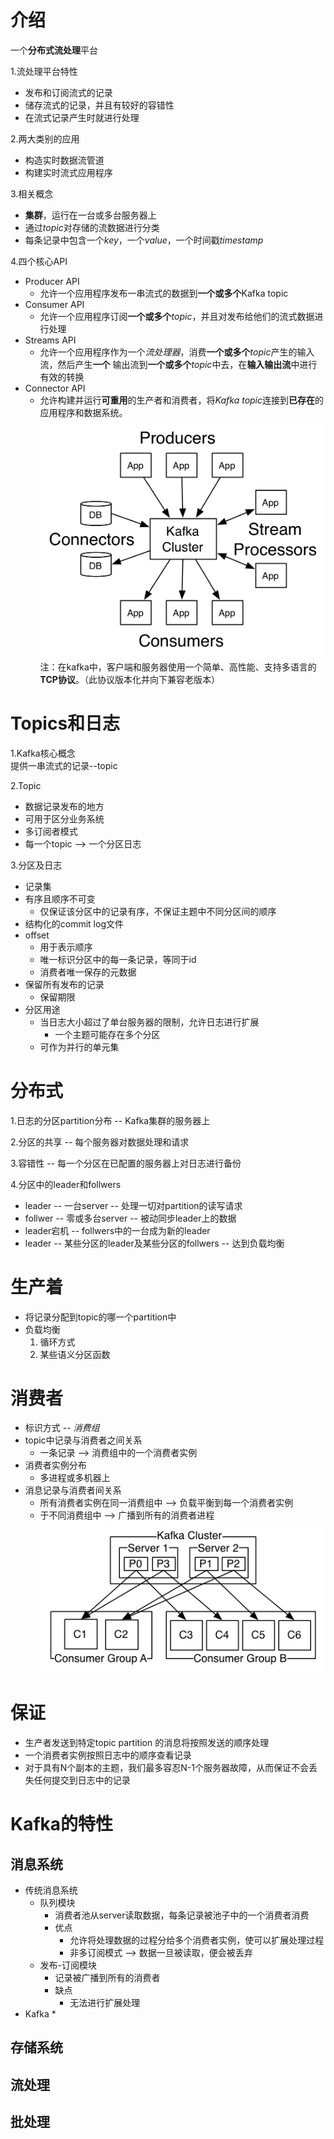 # 介绍

  一个**分布式流处理**平台  

1.流处理平台特性  
   * 发布和订阅流式的记录  
   * 储存流式的记录，并且有较好的容错性  
   * 在流式记录产生时就进行处理  

2.两大类别的应用  
   * 构造实时数据流管道  
   * 构建实时流式应用程序

3.相关概念  
   * **集群**，运行在一台或多台服务器上
   * 通过*topic*对存储的流数据进行分类
   * 每条记录中包含一个*key*，一个*value*，一个时间戳*timestamp*

4.四个核心API
   * Producer API
      * 允许一个应用程序发布一串流式的数据到**一个或多个**Kafka topic
   * Consumer API
      * 允许一个应用程序订阅**一个或多个***topic*，并且对发布给他们的流式数据进行处理
   * Streams API
      * 允许一个应用程序作为一个*流处理器*，消费**一个或多个***topic*产生的输入流，然后产生**一个**
      输出流到**一个或多个***topic*中去，在**输入输出流**中进行有效的转换
   * Connector API
      * 允许构建并运行**可重用**的生产者和消费者，将*Kafka topic*连接到**已存在**的应用程序和数据系统。
![kafka api](../pics/kafka-apis.png "Kafka API")
   注：在kafka中，客户端和服务器使用一个简单、高性能、支持多语言的**TCP协议**。（此协议版本化并向下兼容老版本）

# Topics和日志  

1.Kafka核心概念  
提供一串流式的记录--topic

2.Topic
   * 数据记录发布的地方
   * 可用于区分业务系统
   * 多订阅者模式
   * 每一个topic --> 一个分区日志
 
3.分区及日志
   * 记录集
   * 有序且顺序不可变
      * 仅保证该分区中的记录有序，不保证主题中不同分区间的顺序
   * 结构化的commit log文件
   * offset
      * 用于表示顺序
      * 唯一标识分区中的每一条记录，等同于id
      * 消费者唯一保存的元数据
   * 保留所有发布的记录
      * 保留期限
   * 分区用途
      * 当日志大小超过了单台服务器的限制，允许日志进行扩展
         * 一个主题可能存在多个分区
      * 可作为并行的单元集

# 分布式

1.日志的分区partition分布 -- Kafka集群的服务器上

2.分区的共享 -- 每个服务器对数据处理和请求

3.容错性 -- 每一个分区在已配置的服务器上对日志进行备份

4.分区中的leader和follwers
   * leader -- 一台server  -- 处理一切对partition的读写请求
   * follwer -- 零或多台server -- 被动同步leader上的数据
   * leader宕机 -- follwers中的一台成为新的leader
   * leader -- 某些分区的leader及某些分区的follwers -- 达到负载均衡

# 生产着  
   * 将记录分配到topic的哪一个partition中
   * 负载均衡
      1. 循环方式
      2. 某些语义分区函数

# 消费者  
   * 标识方式 -- *消费组*
   * topic中记录与消费者之间关系
      * 一条记录 --> 消费组中的一个消费者实例
   * 消费者实例分布
      * 多进程或多机器上
   * 消息记录与消费者间关系
      * 所有消费者实例在同一消费组中 --> 负载平衡到每一个消费者实例
      * 于不同消费组中 --> 广播到所有的消费者进程  
      ![kafka api](../pics/consumer-groups.png "Kafka API")

# 保证  
   * 生产者发送到特定topic partition 的消息将按照发送的顺序处理
   * 一个消费者实例按照日志中的顺序查看记录
   * 对于具有N个副本的主题，我们最多容忍N-1个服务器故障，从而保证不会丢失任何提交到日志中的记录

# Kafka的特性
## 消息系统
   * 传统消息系统
      * 队列模块
         * 消费者池从server读取数据，每条记录被池子中的一个消费者消费
         * 优点
            * 允许将处理数据的过程分给多个消费者实例，使可以扩展处理过程
            * 非多订阅模式 --> 数据一旦被读取，便会被丢弃
      * 发布-订阅模块
         * 记录被广播到所有的消费者
         * 缺点
            * 无法进行扩展处理
   * Kafka
      * 
## 存储系统
## 流处理
## 批处理